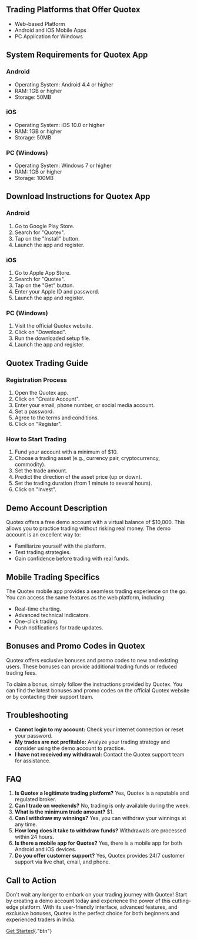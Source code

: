 ## Trading Platforms that Offer Quotex

-   Web-based Platform
-   Android and iOS Mobile Apps
-   PC Application for Windows

## System Requirements for Quotex App

### Android

-   Operating System: Android 4.4 or higher
-   RAM: 1GB or higher
-   Storage: 50MB

### iOS

-   Operating System: iOS 10.0 or higher
-   RAM: 1GB or higher
-   Storage: 50MB

### PC (Windows)

-   Operating System: Windows 7 or higher
-   RAM: 1GB or higher
-   Storage: 100MB

## Download Instructions for Quotex App

### Android

1.  Go to Google Play Store.
2.  Search for "Quotex".
3.  Tap on the "Install" button.
4.  Launch the app and register.

### iOS

1.  Go to Apple App Store.
2.  Search for "Quotex".
3.  Tap on the "Get" button.
4.  Enter your Apple ID and password.
5.  Launch the app and register.

### PC (Windows)

1.  Visit the official Quotex website.
2.  Click on "Download".
3.  Run the downloaded setup file.
4.  Launch the app and register.

## Quotex Trading Guide

### Registration Process

1.  Open the Quotex app.
2.  Click on "Create Account".
3.  Enter your email, phone number, or social media account.
4.  Set a password.
5.  Agree to the terms and conditions.
6.  Click on "Register".

### How to Start Trading

1.  Fund your account with a minimum of \$10.
2.  Choose a trading asset (e.g., currency pair, cryptocurrency,
    commodity).
3.  Set the trade amount.
4.  Predict the direction of the asset price (up or down).
5.  Set the trading duration (from 1 minute to several hours).
6.  Click on "Invest".

## Demo Account Description

Quotex offers a free demo account with a virtual balance of \$10,000.
This allows you to practice trading without risking real money. The demo
account is an excellent way to:

-   Familiarize yourself with the platform.
-   Test trading strategies.
-   Gain confidence before trading with real funds.

## Mobile Trading Specifics

The Quotex mobile app provides a seamless trading experience on the go.
You can access the same features as the web platform, including:

-   Real-time charting.
-   Advanced technical indicators.
-   One-click trading.
-   Push notifications for trade updates.

## Bonuses and Promo Codes in Quotex

Quotex offers exclusive bonuses and promo codes to new and existing
users. These bonuses can provide additional trading funds or reduced
trading fees.

To claim a bonus, simply follow the instructions provided by Quotex. You
can find the latest bonuses and promo codes on the official Quotex
website or by contacting their support team.

## Troubleshooting

-   **Cannot login to my account:** Check your internet connection or
    reset your password.
-   **My trades are not profitable:** Analyze your trading strategy and
    consider using the demo account to practice.
-   **I have not received my withdrawal:** Contact the Quotex support
    team for assistance.

## FAQ

1.  **Is Quotex a legitimate trading platform?** Yes, Quotex is a
    reputable and regulated broker.
2.  **Can I trade on weekends?** No, trading is only available during
    the week.
3.  **What is the minimum trade amount?** \$1.
4.  **Can I withdraw my winnings?** Yes, you can withdraw your winnings
    at any time.
5.  **How long does it take to withdraw funds?** Withdrawals are
    processed within 24 hours.
6.  **Is there a mobile app for Quotex?** Yes, there is a mobile app for
    both Android and iOS devices.
7.  **Do you offer customer support?** Yes, Quotex provides 24/7
    customer support via live chat, email, and phone.

## Call to Action

Don\'t wait any longer to embark on your trading journey with Quotex!
Start by creating a demo account today and experience the power of this
cutting-edge platform. With its user-friendly interface, advanced
features, and exclusive bonuses, Quotex is the perfect choice for both
beginners and experienced traders in India.

[Get Started](\%22https://traff.sbs/quotexonelink\%22){."btn"}

